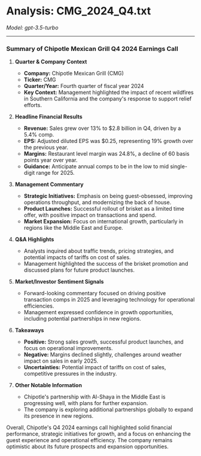 # Analysis: CMG_2024_Q4.txt

*Model: gpt-3.5-turbo*

---

### Summary of Chipotle Mexican Grill Q4 2024 Earnings Call

1. **Quarter & Company Context**
   - **Company:** Chipotle Mexican Grill (CMG)
   - **Ticker:** CMG
   - **Quarter/Year:** Fourth quarter of fiscal year 2024
   - **Key Context:** Management highlighted the impact of recent wildfires in Southern California and the company's response to support relief efforts.

2. **Headline Financial Results**
   - **Revenue:** Sales grew over 13% to $2.8 billion in Q4, driven by a 5.4% comp.
   - **EPS:** Adjusted diluted EPS was $0.25, representing 19% growth over the previous year.
   - **Margins:** Restaurant level margin was 24.8%, a decline of 60 basis points year over year.
   - **Guidance:** Anticipate annual comps to be in the low to mid single-digit range for 2025.

3. **Management Commentary**
   - **Strategic Initiatives:** Emphasis on being guest-obsessed, improving operations throughput, and modernizing the back of house.
   - **Product Launches:** Successful rollout of brisket as a limited time offer, with positive impact on transactions and spend.
   - **Market Expansion:** Focus on international growth, particularly in regions like the Middle East and Europe.

4. **Q&A Highlights**
   - Analysts inquired about traffic trends, pricing strategies, and potential impacts of tariffs on cost of sales.
   - Management highlighted the success of the brisket promotion and discussed plans for future product launches.
  
5. **Market/Investor Sentiment Signals**
   - Forward-looking commentary focused on driving positive transaction comps in 2025 and leveraging technology for operational efficiencies.
   - Management expressed confidence in growth opportunities, including potential partnerships in new regions.

6. **Takeaways**
   - **Positive:** Strong sales growth, successful product launches, and focus on operational improvements.
   - **Negative:** Margins declined slightly, challenges around weather impact on sales in early 2025.
   - **Uncertainties:** Potential impact of tariffs on cost of sales, competitive pressures in the industry.

7. **Other Notable Information**
   - Chipotle's partnership with Al-Shaya in the Middle East is progressing well, with plans for further expansion.
   - The company is exploring additional partnerships globally to expand its presence in new regions.

Overall, Chipotle's Q4 2024 earnings call highlighted solid financial performance, strategic initiatives for growth, and a focus on enhancing the guest experience and operational efficiency. The company remains optimistic about its future prospects and expansion opportunities.